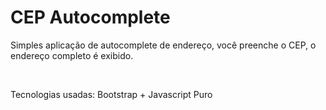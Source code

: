 <h1>CEP Autocomplete</h1>
<p>Simples aplicação de autocomplete de endereço, você preenche o CEP, o endereço completo é exibido.</p>
<br>
<p>Tecnologias usadas: Bootstrap + Javascript Puro</p>